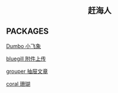 <div align="center">
<h2>赶海人</h2>
</div>

<div align="center">
</div>

## PACKAGES

[Dumbo 小飞象](./packages/dumbooo/README.md)

[bluegill 附件上传](./packages/bluegill/README.md)

[grouper 抽屉文章](./packages/grouper/README.md)

[coral 珊瑚](./packages/coral/README.md)
